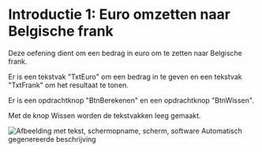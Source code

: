 # Introductie 1: Euro omzetten naar Belgische frank

Deze oefening dient om een bedrag in euro om te zetten naar Belgische
frank.

Er is een tekstvak "TxtEuro" om een bedrag in te geven en een tekstvak
"TxtFrank" om het resultaat te tonen.

Er is een opdrachtknop "BtnBerekenen" en een opdrachtknop "BtnWissen".

Met de knop Wissen worden de tekstvakken leeg gemaakt.

![Afbeelding met tekst, schermopname, scherm, software Automatisch
gegenereerde
beschrijving](./media/image1.png)
